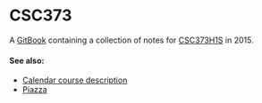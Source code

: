 CSC373
======

A [GitBook][gitbook] containing a collection of notes for [CSC373H1S][csc373] in 2015.

#### See also:

- [Calendar course description][csc373]
- [Piazza][piazza]

[gitbook]: https://www.gitbook.com/
[csc373]:  http://www.artsandscience.utoronto.ca/ofr/calendar/crs_csc.htm#CSC373H1
[piazza]:  https://piazza.com/class/i4bjfcnthda2jc